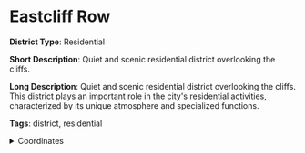# Eastcliff Row

**District Type**: Residential

**Short Description**: Quiet and scenic residential district overlooking the cliffs.

**Long Description**: Quiet and scenic residential district overlooking the cliffs. This district plays an important role in the city's residential activities, characterized by its unique atmosphere and specialized functions.

**Tags**: district, residential

<details>
<summary>Coordinates</summary>



</details>
